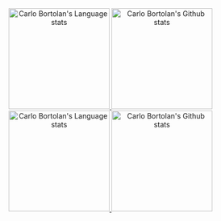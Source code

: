 <!--### Hey 👋, I'm Carlo-->

<!--[![Github](https://img.shields.io/github/followers/carlobortolan?label=Follow&style=social)](https://github.com/carlobortolan)-->

<!-- Light Mode -->
<div align="center"> 
<a href="https://github.com/anuraghazra/github-readme-stats#gh-light-mode-only">
<img height=200 src="https://github-readme-stats-git-masterrstaa-rickstaa.vercel.app/api/top-langs/?username=carlobortolan&layout=compact&langs_count=10&exclude_repo=embloy&hide_border=true&role=owner&count_private=true,collaborator&theme=default#gh-light-mode-only" alt="Carlo Bortolan's Language stats" />
</a>
<a href="https://github.com/anuraghazra/github-readme-stats#gh-light-mode-only">
<img height=200 src="https://github-readme-stats-git-masterrstaa-rickstaa.vercel.app/api?username=carlobortolan&show_icons=true&count_private=true&line_height=28&hide_border=true&card_width=450&include_all_commits=true&hide=[HTML]&role=owner&count_private=true,collaborator&exclude_repo=github-readme-stats&theme=default#gh-light-mode-only" alt="Carlo Bortolan's Github stats" />
</a>
</div>

<!-- Dark Mode -->
<div align="center"> 
<a href="https://github.com/anuraghazra/github-readme-stats#gh-dark-mode-only">
<img height=200 src="https://github-readme-stats-git-masterrstaa-rickstaa.vercel.app/api/top-langs/?username=carlobortolan&layout=compact&langs_count=10&exclude_repo=embloy&hide_border=true&role=owner&count_private=true,collaborator&theme=dark&bg_color=000000#gh-dark-mode-only" alt="Carlo Bortolan's Language stats" />
</a>
<a href="https://github.com/anuraghazra/github-readme-stats#gh-dark-mode-only">
<img height=200 src="https://github-readme-stats-git-masterrstaa-rickstaa.vercel.app/api?username=carlobortolan&show_icons=true&count_private=true&line_height=28&hide_border=true&card_width=450&include_all_commits=true&role=owner&count_private=true,collaborator&exclude_repo=github-readme-stats&theme=dark&bg_color=000000#gh-dark-mode-only" alt="Carlo Bortolan's Github stats" />
</a>
</div>

<br/>

